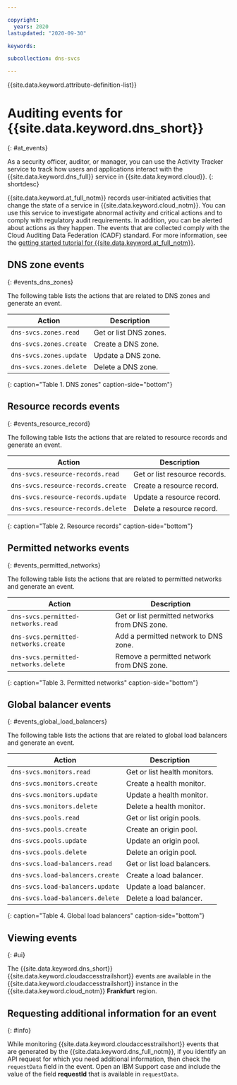 ```yaml
---

copyright:
  years: 2020
lastupdated: "2020-09-30"

keywords: 

subcollection: dns-svcs

---
```


{{site.data.keyword.attribute-definition-list}}

# Auditing events for {{site.data.keyword.dns_short}}
{: #at_events}

As a security officer, auditor, or manager, you can use the Activity Tracker service to track how users and applications interact with the {{site.data.keyword.dns_full}} service in {{site.data.keyword.cloud}}.
{: shortdesc}

{{site.data.keyword.at_full_notm}} records user-initiated activities that change the state of a service in {{site.data.keyword.cloud_notm}}. You can use this service to investigate abnormal activity and critical actions and to comply with regulatory audit requirements. In addition, you can be alerted about actions as they happen. The events that are collected comply with the Cloud Auditing Data Federation (CADF) standard. For more information, see the [getting started tutorial for {{site.data.keyword.at_full_notm}}](/docs/Activity-Tracker-with-LogDNA?topic=Activity-Tracker-with-LogDNA-getting-started#getting-started).

## DNS zone events
{: #events_dns_zones}

The following table lists the actions that are related to DNS zones and generate an event.

|Action |Description|
|---|---|  
|`dns-svcs.zones.read`  |Get or list DNS zones. |
|`dns-svcs.zones.create`|Create a DNS zone.     |
|`dns-svcs.zones.update`|Update a DNS zone.     |
|`dns-svcs.zones.delete`|Delete a DNS zone.     |
{: caption="Table 1. DNS zones" caption-side="bottom"}

## Resource records events
{: #events_resource_record}

The following table lists the actions that are related to resource records and generate an event.

|Action |Description|
|---|---|
|`dns-svcs.resource-records.read`  |Get or list resource records. |
|`dns-svcs.resource-records.create`|Create a resource record.     |
|`dns-svcs.resource-records.update`|Update a resource record.     |
|`dns-svcs.resource-records.delete`|Delete a resource record.     |
{: caption="Table 2. Resource records" caption-side="bottom"}


## Permitted networks events
{: #events_permitted_networks}

The following table lists the actions that are related to permitted networks and generate an event.

|Action |Description|
|---|---|  
|`dns-svcs.permitted-networks.read`  |Get or list permitted networks from DNS zone. |
|`dns-svcs.permitted-networks.create`|Add a permitted network to DNS zone.          |
|`dns-svcs.permitted-networks.delete`|Remove a permitted network from DNS zone.     |
{: caption="Table 3. Permitted networks" caption-side="bottom"}


## Global balancer events
{: #events_global_load_balancers}

The following table lists the actions that are related to global load balancers and generate an event.

|Action |Description|
|---|---|
|`dns-svcs.monitors.read`        |Get or list health monitors. |
|`dns-svcs.monitors.create`      |Create a health monitor.     |
|`dns-svcs.monitors.update`      |Update a health monitor.     |
|`dns-svcs.monitors.delete`      |Delete a health monitor.     |
|`dns-svcs.pools.read`           |Get or list origin pools.    |
|`dns-svcs.pools.create`         |Create an origin pool.       |
|`dns-svcs.pools.update`         |Update an origin pool.       |
|`dns-svcs.pools.delete`         |Delete an origin pool.       |
|`dns-svcs.load-balancers.read`  |Get or list load balancers.  |
|`dns-svcs.load-balancers.create`|Create a load balancer.     |
|`dns-svcs.load-balancers.update`|Update a load balancer.     |
|`dns-svcs.load-balancers.delete`|Delete a load balancer.     |
{: caption="Table 4. Global load balancers" caption-side="bottom"}


## Viewing events
{: #ui}

The {{site.data.keyword.dns_short}} {{site.data.keyword.cloudaccesstrailshort}} events are available in the {{site.data.keyword.cloudaccesstrailshort}} instance in the {{site.data.keyword.cloud_notm}} **Frankfurt** region.

## Requesting additional information for an event
{: #info}

While monitoring {{site.data.keyword.cloudaccesstrailshort}} events that are generated by the {{site.data.keyword.dns_full_notm}}, if you identify an API request for which you need additional information, then check the `requestData` field in the event. Open an IBM Support case and include the value of the field **requestId** that is available in `requestData`.
